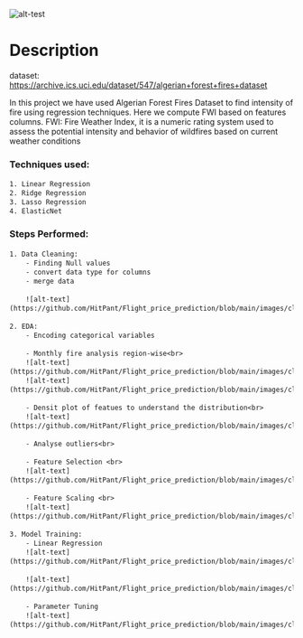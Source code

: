 ![alt-test]([https://github.com/HitPant/nv_deepstream_apps/blob/main/highway_entry_exit/model_files/highway_inf.gif](https://github.com/HitPant/Fire_intensity_regressor/blob/master/images/algeria.jpeg))

# Description

dataset: https://archive.ics.uci.edu/dataset/547/algerian+forest+fires+dataset

In this project we have used Algerian Forest Fires Dataset to find intensity of fire using regression techniques. Here we compute FWI based on features columns.
FWI: Fire Weather Index, it is a numeric rating system used to assess the potential intensity and behavior of wildfires based on current weather conditions

### Techniques used:<br>
    1. Linear Regression
    2. Ridge Regression
    3. Lasso Regression
    4. ElasticNet

### Steps Performed: <br>
    1. Data Cleaning:
        - Finding Null values
        - convert data type for columns
        - merge data

        ![alt-text](https://github.com/HitPant/Flight_price_prediction/blob/main/images/cls.jpg)
    
    2. EDA:
        - Encoding categorical variables

        - Monthly fire analysis region-wise<br>
        ![alt-text](https://github.com/HitPant/Flight_price_prediction/blob/main/images/cls.jpg)
        ![alt-text](https://github.com/HitPant/Flight_price_prediction/blob/main/images/cls.jpg)

        - Densit plot of featues to understand the distribution<br>
        ![alt-text](https://github.com/HitPant/Flight_price_prediction/blob/main/images/cls.jpg)

        - Analyse outliers<br>

        - Feature Selection <br>
        ![alt-text](https://github.com/HitPant/Flight_price_prediction/blob/main/images/cls.jpg)

        - Feature Scaling <br>
        ![alt-text](https://github.com/HitPant/Flight_price_prediction/blob/main/images/cls.jpg)
    
    3. Model Training:
        - Linear Regression
        ![alt-text](https://github.com/HitPant/Flight_price_prediction/blob/main/images/cls.jpg)

        ![alt-text](https://github.com/HitPant/Flight_price_prediction/blob/main/images/cls.jpg)

        - Parameter Tuning
        ![alt-text](https://github.com/HitPant/Flight_price_prediction/blob/main/images/cls.jpg)


        


